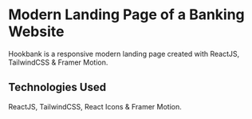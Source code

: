 <h1>Modern Landing Page of a Banking Website</h1>

Hookbank is a responsive modern landing page created with ReactJS, TailwindCSS & Framer Motion.

<h2>Technologies Used</h2>

ReactJS, TailwindCSS, React Icons & Framer Motion.